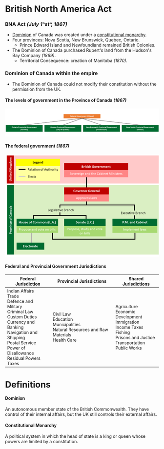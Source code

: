 # British North America Act

### BNA Act *(July 1^st^, 1867)*

* [Dominion](#dominion) of Canada was created under a [constitutional monarchy](#constitutional-monarchy).
* Four provinces: Nova Scotia, New Brunswick, Quebec, Ontario.
  * Prince Edward Island and Newfoundland remained British Colonies.
* The Dominion of Canada purchased Rupert's land from the Hudson's Bay Company *(1869)*.
  * Territorial Consequence: creation of Manitoba *(1870)*.

### Dominion of Canada within the empire

* The Dominion of Canada could not modify their constitution without the permission from the UK.

#### The levels of government in the Province of Canada *(1867)*

![The levels of government in the Province of Canada](./img/g3.png)

#### The federal government *(1867)*

![The federal government (1867)](./img/g4.png)

#### Federal and Provincial Government Jurisdictions

| Federal Jurisdiction                                         | Provincial Jurisdictions                                     | Shared Jurisdictions                                         |
| ------------------------------------------------------------ | ------------------------------------------------------------ | ------------------------------------------------------------ |
| Indian Affairs<br />Trade<br />Defence and Military<br />Criminal Law<br />Custom Duties<br />Currency and Banking<br />Navigation and Shipping<br />Postal Service<br />Power of Disallowance<br />Residual Powers<br />Taxes | Civil Law<br />Education<br />Municipalities<br />Natural Resources and Raw Materials<br />Health Care | Agriculture<br />Economic Development<br />Immigration<br />Income Taxes<br />Fishing<br />Prisons and Justice<br />Transportation<br />Public Works |

# Definitions

#### Dominion

An autonomous member state of the British Commonwealth. They have control of their internal affairs, but the UK still controls their external affairs.

#### Constitutional Monarchy

A political system in which the head of state is a king or queen whose powers are limited by a constitution.